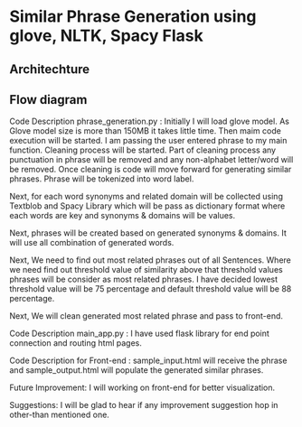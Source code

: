 # Similar Phrase Generation using glove, NLTK, Spacy Flask

## Architechture

## Flow diagram

Code Description phrase_generation.py : 
	Initially I will load glove model. As Glove model size is more than 150MB it takes little time. Then maim code execution will be started.
	I am passing the user entered phrase to my main function. Cleaning process will be started. Part of cleaning process any punctuation in phrase will be removed and any non-alphabet letter/word will be removed. Once cleaning is code will move forward for generating similar phrases. Phrase will be tokenized into word label.
	
Next, for each word synonyms and related domain will be collected using Textblob and Spacy Library which will be pass as dictionary format where each words are key and synonyms & domains will be values.	

Next, phrases will be created based on generated synonyms & domains. It will use all combination of generated words.

Next, We need to find out most related phrases out of all Sentences. Where we need find out threshold value of similarity above that threshold values phrases will be consider as most related phrases. I have decided lowest threshold value will be 75 percentage and default threshold value will be 88 percentage.

Next, We will clean generated most related phrase and pass to front-end.
	
Code Description main_app.py : 
	I have used flask library for end point connection and routing html pages.
	
Code Description for Front-end : sample_input.html will receive the phrase and sample_output.html will populate the generated similar phrases.

Future Improvement: I will working on front-end for better visualization. 

Suggestions: I will be glad to hear if any improvement suggestion hop in other-than mentioned one.
